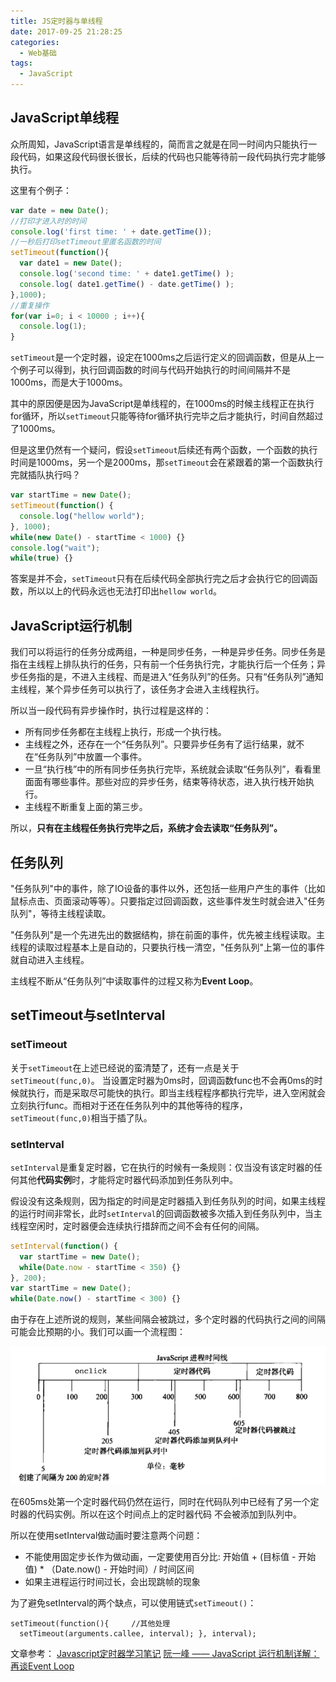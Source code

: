 ```yaml
---
title: JS定时器与单线程
date: 2017-09-25 21:28:25
categories: 
  - Web基础
tags: 
  - JavaScript
---
```

## JavaScript单线程

众所周知，JavaScript语言是单线程的，简而言之就是在同一时间内只能执行一段代码，如果这段代码很长很长，后续的代码也只能等待前一段代码执行完才能够执行。

这里有个例子：
```javascript
var date = new Date();
//打印才进入时的时间
console.log('first time: ' + date.getTime());
//一秒后打印setTimeout里匿名函数的时间
setTimeout(function(){
  var date1 = new Date();
  console.log('second time: ' + date1.getTime() );
  console.log( date1.getTime() - date.getTime() );
},1000);
//重复操作
for(var i=0; i < 10000 ; i++){
  console.log(1);
}
```

`setTimeout`是一个定时器，设定在1000ms之后运行定义的回调函数，但是从上一个例子可以得到，执行回调函数的时间与代码开始执行的时间间隔并不是1000ms，而是大于1000ms。

其中的原因便是因为JavaScript是单线程的，在1000ms的时候主线程正在执行for循环，所以`setTimeout`只能等待for循环执行完毕之后才能执行，时间自然超过了1000ms。

但是这里仍然有一个疑问，假设`setTimeout`后续还有两个函数，一个函数的执行时间是1000ms，另一个是2000ms，那`setTimeout`会在紧跟着的第一个函数执行完就插队执行吗？

```javascript
var startTime = new Date();
setTimeout(function() {
  console.log("hellow world");
}, 1000);
while(new Date() - startTime < 1000) {}
console.log("wait");
while(true) {}
```

答案是并不会，`setTimeout`只有在后续代码全部执行完之后才会执行它的回调函数，所以以上的代码永远也无法打印出`hellow world`。

## JavaScript运行机制

我们可以将运行的任务分成两组，一种是同步任务，一种是异步任务。同步任务是指在主线程上排队执行的任务，只有前一个任务执行完，才能执行后一个任务；异步任务指的是，不进入主线程、而是进入“任务队列”的任务。只有“任务队列”通知主线程，某个异步任务可以执行了，该任务才会进入主线程执行。

所以当一段代码有异步操作时，执行过程是这样的：

* 所有同步任务都在主线程上执行，形成一个执行栈。
* 主线程之外，还存在一个“任务队列”。只要异步任务有了运行结果，就不在“任务队列”中放置一个事件。
* 一旦“执行栈”中的所有同步任务执行完毕，系统就会读取“任务队列”，看看里面面有哪些事件。那些对应的异步任务，结束等待状态，进入执行栈开始执行。
* 主线程不断重复上面的第三步。

所以，**只有在主线程任务执行完毕之后，系统才会去读取“任务队列”。**

## 任务队列

"任务队列"中的事件，除了IO设备的事件以外，还包括一些用户产生的事件（比如鼠标点击、页面滚动等等）。只要指定过回调函数，这些事件发生时就会进入"任务队列"，等待主线程读取。

"任务队列"是一个先进先出的数据结构，排在前面的事件，优先被主线程读取。主线程的读取过程基本上是自动的，只要执行栈一清空，"任务队列"上第一位的事件就自动进入主线程。

主线程不断从“任务队列”中读取事件的过程又称为**Event Loop**。

## setTimeout与setInterval

### setTimeout

关于`setTimeout`在上述已经说的蛮清楚了，还有一点是关于`setTimeout(func,0)`。
当设置定时器为0ms时，回调函数func也不会再0ms的时候就执行，而是采取尽可能快的执行。即当主线程程序都执行完毕，进入空闲就会立刻执行func。而相对于还在任务队列中的其他等待的程序，`setTimeout(func,0)`相当于插了队。

### setInterval

`setInterval`是重复定时器，它在执行的时候有一条规则：仅当没有该定时器的任何其他**代码实例**时，才能将定时器代码添加到任务队列中。

假设没有这条规则，因为指定的时间是定时器插入到任务队列的时间，如果主线程的运行时间非常长，此时`setInterval`的回调函数被多次插入到任务队列中，当主线程空闲时，定时器便会连续执行措辞而之间不会有任何的间隔。

```javascript
setInterval(function() {
  var startTime = new Date();
  while(Date.now - startTime < 350) {}
}, 200);
var startTime = new Date();
while(Date.now() - startTime < 300) {}
```

由于存在上述所说的规则，某些间隔会被跳过，多个定时器的代码执行之间的间隔可能会比预期的小。我们可以画一个流程图：

![](https://github.com/Yx1aoq1/Yx1aoq1.github.io/raw/master/images/settimeout.png)

在605ms处第一个定时器代码仍然在运行，同时在代码队列中已经有了另一个定时器的代码实例。所以在这个时间点上的定时器代码 不会被添加到队列中。

所以在使用setInterval做动画时要注意两个问题：

* 不能使用固定步长作为做动画，一定要使用百分比: 开始值 + (目标值 - 开始值) * （Date.now() - 开始时间）/ 时间区间
* 如果主进程运行时间过长，会出现跳帧的现象

为了避免setInterval的两个缺点，可以使用链式`setTimeout()`：
```
setTimeout(function(){     //其他处理
  setTimeout(arguments.callee, interval); }, interval);
```

文章参考：
[Javascript定时器学习笔记](https://yq.aliyun.com/wenji/1646)
[阮一峰 —— JavaScript 运行机制详解：再谈Event Loop](http://www.ruanyifeng.com/blog/2014/10/event-loop.html)